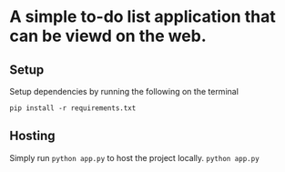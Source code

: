 # A simple to-do list application that can be viewd on the web.

## Setup

Setup dependencies by running the following on the terminal

```
pip install -r requirements.txt
```

## Hosting

Simply run `python app.py` to host the project locally.
`python app.py`
